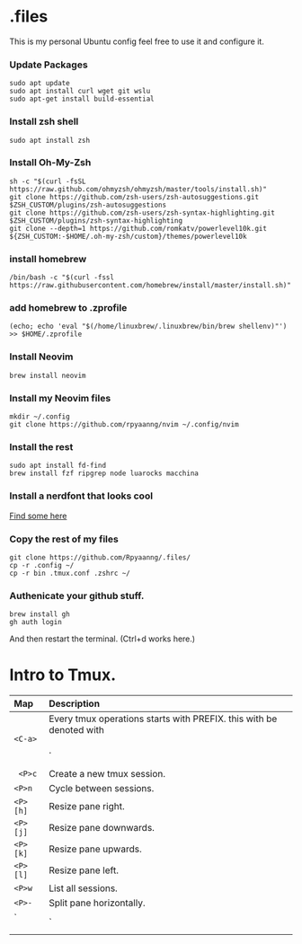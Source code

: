 # .files
This is my personal Ubuntu config feel free to use it and configure it.

### Update Packages
```
sudo apt update
sudo apt install curl wget git wslu
sudo apt-get install build-essential
```
### Install zsh shell 
```
sudo apt install zsh
```
### Install Oh-My-Zsh
```
sh -c "$(curl -fsSL https://raw.github.com/ohmyzsh/ohmyzsh/master/tools/install.sh)"
git clone https://github.com/zsh-users/zsh-autosuggestions.git $ZSH_CUSTOM/plugins/zsh-autosuggestions
git clone https://github.com/zsh-users/zsh-syntax-highlighting.git $ZSH_CUSTOM/plugins/zsh-syntax-highlighting
git clone --depth=1 https://github.com/romkatv/powerlevel10k.git ${ZSH_CUSTOM:-$HOME/.oh-my-zsh/custom}/themes/powerlevel10k
```
### install homebrew
```
/bin/bash -c "$(curl -fssl https://raw.githubusercontent.com/homebrew/install/master/install.sh)"
```
### add homebrew to .zprofile
```
(echo; echo 'eval "$(/home/linuxbrew/.linuxbrew/bin/brew shellenv)"') >> $HOME/.zprofile
```
### Install Neovim
```
brew install neovim
```

### Install my Neovim files
```
mkdir ~/.config
git clone https://github.com/rpyaanng/nvim ~/.config/nvim
```

### Install the rest
```
sudo apt install fd-find
brew install fzf ripgrep node luarocks macchina
```

### Install a nerdfont that looks cool
[Find some here](https://github.com/ryanoasis/nerd-fonts/tree/master)


### Copy the rest of my files
```
git clone https://github.com/Rpyaanng/.files/
cp -r .config ~/
cp -r bin .tmux.conf .zshrc ~/
```

### Authenicate your github stuff.
```
brew install gh
gh auth login
```

And then restart the terminal. (Ctrl+d works here.)

# Intro to Tmux.

| Map | Description |
| :---- | :---- |
| ` <C-a> ` | Every tmux operations starts with PREFIX. this with be denoted with <P>. |
| ` <P>c` | Create a new tmux session. |
| ` <P>n ` | Cycle between sessions. |
| ` <P>[h] ` | Resize pane right. |
| ` <P>[j] ` | Resize pane downwards. |
| ` <P>[k] ` | Resize pane upwards. |
| ` <P>[l] ` | Resize pane left. |
| ` <P>w ` | List all sessions. |
| ` <P>- ` | Split pane horizontally. |
| ` <P>| ` | Split pane vertically. |
